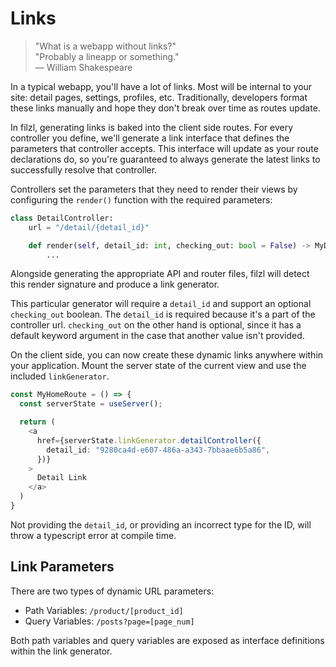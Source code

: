# Links

> "What is a webapp without links?"</br>
> "Probably a lineapp or something."</br>
> &mdash; William Shakespeare

In a typical webapp, you'll have a lot of links. Most will be internal to your site: detail pages, settings, profiles, etc. Traditionally, developers format these links manually and hope they don't break over time as routes update.

In filzl, generating links is baked into the client side routes. For every controller you define, we'll generate a link interface that defines the parameters that controller accepts. This interface will update as your route declarations do, so you're guaranteed to always generate the latest links to successfully resolve that controller.

Controllers set the parameters that they need to render their views by configuring the `render()` function with the required parameters:

```python
class DetailController:
    url = "/detail/{detail_id}"

    def render(self, detail_id: int, checking_out: bool = False) -> MyDetailData:
        ...
```

Alongside generating the appropriate API and router files, filzl will detect this render signature and produce a link generator.

This particular generator will require a `detail_id` and support an optional `checking_out` boolean. The `detail_id` is required because it's a part of the controller url. `checking_out` on the other hand is optional, since it has a default keyword argument in the case that another value isn't provided.

On the client side, you can now create these dynamic links anywhere within your application. Mount the server state of the current view and use the included `linkGenerator`.

```typescript
const MyHomeRoute = () => {
  const serverState = useServer();

  return (
    <a
      href={serverState.linkGenerator.detailController({
        detail_id: "9280ca4d-e607-486a-a343-7bbaae6b5a86",
      })}
    >
      Detail Link
    </a>
  )
}
```

Not providing the `detail_id`, or providing an incorrect type for the ID, will throw a typescript error at compile time.

## Link Parameters

There are two types of dynamic URL parameters:

- Path Variables: `/product/[product_id]`
- Query Variables: `/posts?page=[page_num]`

Both path variables and query variables are exposed as interface definitions within the link generator.
